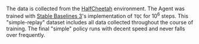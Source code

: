 The data is collected from the [HalfCheetah](https://gymnasium.farama.org/environments/mujoco/half_cheetah/) environment. The Agent was trained with [Stable Baselines 3](https://stable-baselines3.readthedocs.io/en/master/)'s implementation of `TQC` for $10^6$ steps. This "simple-replay" dataset includes all data collected throughout the course of training. The final "simple" policy runs with decent speed and never falls over frequently.
